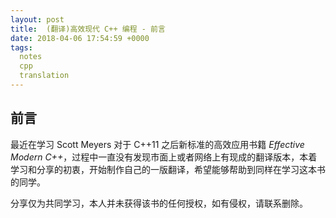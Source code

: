 ```yaml
---
layout: post
title:  (翻译)高效现代 C++ 编程 - 前言
date: 2018-04-06 17:54:59 +0000
tags:
  notes
  cpp
  translation
---
```


## 前言

最近在学习 Scott Meyers 对于 C++11 之后新标准的高效应用书籍 _Effective Modern C++_，过程中一直没有发现市面上或者网络上有现成的翻译版本，本着学习和分享的初衷，开始制作自己的一版翻译，希望能够帮助到同样在学习这本书的同学。

分享仅为共同学习，本人并未获得该书的任何授权，如有侵权，请联系删除。

